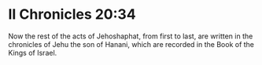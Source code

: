 # II Chronicles 20:34

Now the rest of the acts of Jehoshaphat, from first to last, are written in the chronicles of Jehu the son of Hanani, which are recorded in the Book of the Kings of Israel.
